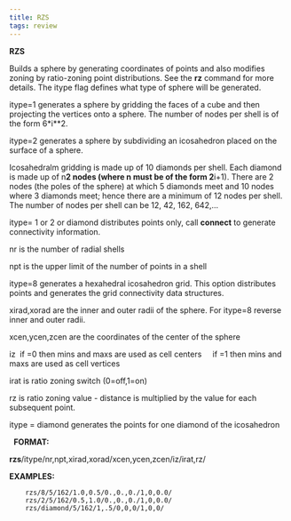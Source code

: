```yaml
---
title: RZS
tags: review
---
```


 **RZS**

Builds a sphere by generating coordinates of points and also modifies
zoning by ratio-zoning point distributions. See the **rz** command for
more details. The itype flag defines what type of sphere will be
generated.

itype=1 generates a sphere by gridding the faces of a cube and then
projecting the vertices onto a sphere. The number of nodes per shell is
of the form 6*i**2.

itype=2 generates a sphere by subdividing an icosahedron placed on the
surface of a sphere.

Icosahedralm gridding is made up of 10 diamonds per shell. Each diamond
is made up of n**2 nodes (where n must be of the form 2**i+1). There
are 2 nodes (the poles of the sphere) at which 5 diamonds meet and 10
nodes where 3 diamonds meet; hence there are a minimum of 12 nodes per
shell. The number of nodes per shell can be 12, 42, 162, 642,...

itype= 1 or 2 or diamond distributes points only, call **connect** to
generate connectivity information.

nr is the number of radial shells

npt is the upper limit of the number of points in a shell

itype=8 generates a hexahedral icosahedron grid. This option distributes
points and generates the grid connectivity data structures.

xirad,xorad are the inner and outer radii of the sphere. For itype=8
reverse inner and outer radii.

xcen,ycen,zcen are the coordinates of the center of the sphere

iz  if =0 then mins and maxs are used as cell centers
    if =1 then mins and maxs are used as cell vertices

irat is ratio zoning switch (0=off,1=on)

rz is ratio zoning value - distance is multiplied by the value for each
subsequent point.

itype = diamond generates the points for one diamond of the icosahedron

 
**FORMAT:**

**rzs**/itype/nr,npt,xirad,xorad/xcen,ycen,zcen/iz/irat,rz/

**EXAMPLES:**

		rzs/8/5/162/1.0,0.5/0.,0.,0./1,0,0.0/
		rzs/2/5/162/0.5,1.0/0.,0.,0./1,0,0.0/
		rzs/diamond/5/162/1,.5/0,0,0/1,0,0/
